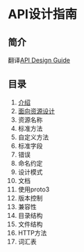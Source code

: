 # API设计指南

## 简介

翻译[API Design Guide](https://cloud.google.com/apis/design/)

## 目录

1. [介绍](https://github.com/DeadWish/translation-api-design-guide/blob/master/src/introduction.md)
2. [面向资源设计](https://github.com/DeadWish/translation-api-design-guide/blob/master/src/resource-oriented-design.md)
3. 资源名称
4. 标准方法
5. 自定义方法
6. 标准字段
7. 错误
8. 命名约定
9. 设计模式
10. 文档
11. 使用proto3
12. 版本控制
13. 兼容性
14. 目录结构
15. 文件结构
16. HTTP方法
17. 词汇表